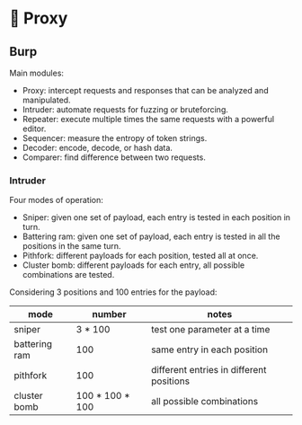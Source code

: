 # 📮 Proxy

## Burp

Main modules:

- Proxy: intercept requests and responses that can be analyzed and manipulated.
- Intruder: automate requests for fuzzing or bruteforcing.
- Repeater: execute multiple times the same requests with a powerful editor.
- Sequencer: measure the entropy of token strings.
- Decoder: encode, decode, or hash data.
- Comparer: find difference between two requests.

### Intruder

Four modes of operation:

- Sniper: given one set of payload, each entry is tested in each position in turn.
- Battering ram: given one set of payload, each entry is tested in all the positions in the same turn.
- Pithfork: different payloads for each position, tested all at once.
- Cluster bomb: different payloads for each entry, all possible combinations are tested.

Considering 3 positions and 100 entries for the payload:

| mode          | number            | notes                                    |
| ------------- | ----------------- | ---------------------------------------- |
| sniper        | 3 \* 100          | test one parameter at a time             |
| battering ram | 100               | same entry in each position              |
| pithfork      | 100               | different entries in different positions |
| cluster bomb  | 100 \* 100 \* 100 | all possible combinations                |
